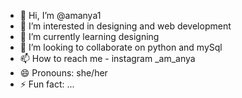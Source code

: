 - 👋 Hi, I’m @amanya1
- 👀 I’m interested in designing and web development
- 🌱 I’m currently learning designing
- 💞️ I’m looking to collaborate on python and mySql
- 📫 How to reach me - instagram _am_anya
- 😄 Pronouns: she/her
- ⚡ Fun fact: ...

<!---
amanya1/amanya1 is a ✨ special ✨ repository because its `README.md` (this file) appears on your GitHub profile.
You can click the Preview link to take a look at your changes.
--->
